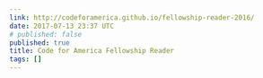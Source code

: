 ```yaml
---
link: http://codeforamerica.github.io/fellowship-reader-2016/
date: 2017-07-13 23:37 UTC
# published: false
published: true
title: Code for America Fellowship Reader
tags: []
---
```



